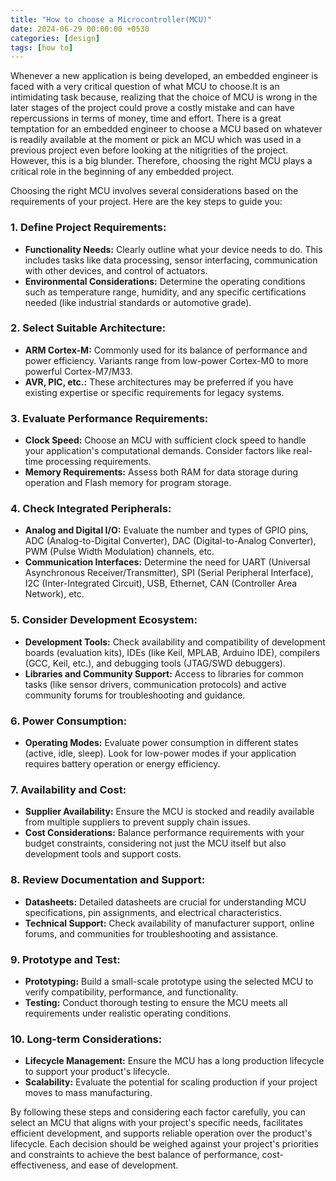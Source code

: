 ```yaml
---
title: "How to choose a Microcontroller(MCU)"
date: 2024-06-29 00:00:00 +0530
categories: [design]
tags: [how to]
---
```


Whenever a new application is being developed, an embedded engineer is faced with a very critical question of what MCU to choose.It is an intimidating task because, realizing that the choice of MCU is wrong in the later stages of the project could prove a costly mistake and can have repercussions in terms of money, time and effort. There is a great temptation for an embedded engineer to choose a MCU based on whatever is readily available at the moment or pick an MCU which was used in a previous project even before looking at the nitigrities of the project. However, this is a big blunder. Therefore, choosing the right MCU plays a critical role in the beginning of any embedded project. 

Choosing the right MCU involves several considerations based on the requirements of your project. Here are the key steps to guide you:

### 1. Define Project Requirements:
   - **Functionality Needs:** Clearly outline what your device needs to do. This includes tasks like data processing, sensor interfacing, communication with other devices, and control of actuators.
   - **Environmental Considerations:** Determine the operating conditions such as temperature range, humidity, and any specific certifications needed (like industrial standards or automotive grade).

### 2. Select Suitable Architecture:
   - **ARM Cortex-M:** Commonly used for its balance of performance and power efficiency. Variants range from low-power Cortex-M0 to more powerful Cortex-M7/M33.
   - **AVR, PIC, etc.:** These architectures may be preferred if you have existing expertise or specific requirements for legacy systems.

### 3. Evaluate Performance Requirements:
   - **Clock Speed:** Choose an MCU with sufficient clock speed to handle your application's computational demands. Consider factors like real-time processing requirements.
   - **Memory Requirements:** Assess both RAM for data storage during operation and Flash memory for program storage.

### 4. Check Integrated Peripherals:
   - **Analog and Digital I/O:** Evaluate the number and types of GPIO pins, ADC (Analog-to-Digital Converter), DAC (Digital-to-Analog Converter), PWM (Pulse Width Modulation) channels, etc.
   - **Communication Interfaces:** Determine the need for UART (Universal Asynchronous Receiver/Transmitter), SPI (Serial Peripheral Interface), I2C (Inter-Integrated Circuit), USB, Ethernet, CAN (Controller Area Network), etc.

### 5. Consider Development Ecosystem:
   - **Development Tools:** Check availability and compatibility of development boards (evaluation kits), IDEs (like Keil, MPLAB, Arduino IDE), compilers (GCC, Keil, etc.), and debugging tools (JTAG/SWD debuggers).
   - **Libraries and Community Support:** Access to libraries for common tasks (like sensor drivers, communication protocols) and active community forums for troubleshooting and guidance.

### 6. Power Consumption:
   - **Operating Modes:** Evaluate power consumption in different states (active, idle, sleep). Look for low-power modes if your application requires battery operation or energy efficiency.

### 7. Availability and Cost:
   - **Supplier Availability:** Ensure the MCU is stocked and readily available from multiple suppliers to prevent supply chain issues.
   - **Cost Considerations:** Balance performance requirements with your budget constraints, considering not just the MCU itself but also development tools and support costs.

### 8. Review Documentation and Support:
   - **Datasheets:** Detailed datasheets are crucial for understanding MCU specifications, pin assignments, and electrical characteristics.
   - **Technical Support:** Check availability of manufacturer support, online forums, and communities for troubleshooting and assistance.

### 9. Prototype and Test:
   - **Prototyping:** Build a small-scale prototype using the selected MCU to verify compatibility, performance, and functionality.
   - **Testing:** Conduct thorough testing to ensure the MCU meets all requirements under realistic operating conditions.

### 10. Long-term Considerations:
   - **Lifecycle Management:** Ensure the MCU has a long production lifecycle to support your product's lifecycle.
   - **Scalability:** Evaluate the potential for scaling production if your project moves to mass manufacturing.

By following these steps and considering each factor carefully, you can select an MCU that aligns with your project's specific needs, facilitates efficient development, and supports reliable operation over the product's lifecycle. Each decision should be weighed against your project's priorities and constraints to achieve the best balance of performance, cost-effectiveness, and ease of development.
